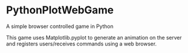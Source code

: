 # PythonPlotWebGame
A simple browser controlled game in Python

This game uses Matplotlib.pyplot to generate an animation on the server and registers users/receives commands using a web browser.
